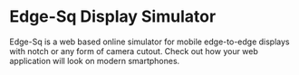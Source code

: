 # Edge-Sq Display Simulator 

Edge-Sq is a web based online simulator for mobile edge-to-edge displays with notch or any form of camera cutout. Check out how your web application will look on modern smartphones.
